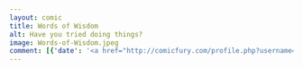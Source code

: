 ```yaml
---
layout: comic
title: Words of Wisdom
alt: Have you tried doing things?
image: Words-of-Wisdom.jpeg
comment: [{'date': '<a href="http://comicfury.com/profile.php?username=tecco_dsilva" title="tecco_dsilva">tecco_dsilva</a>', 'username': 'tecco_dsilva', 'comment': 'I almost finished a real comic today but then I didn&#039;t so here&#039;s a quickie I drew on the train.'}]
---
```

